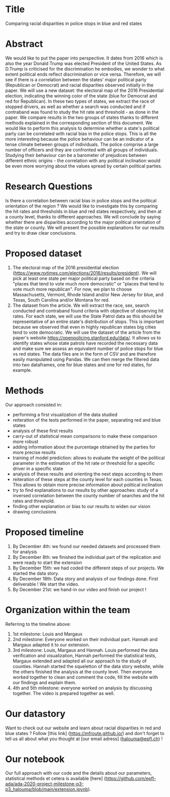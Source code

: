 # Title
Comparing racial disparities in police stops in blue and red states

# Abstract
We would like to put the paper into perspective. It dates from 2016 which is also the year Donald Trump was elected President of the United States. As D.Trump is criticised for the discrimination he embodies, we wonder to what extent political ends reflect discrimination or vice versa. Therefore, we will see if there is a correlation between the states' major political party (Republican or Democrat) and racial disparities observed initially in the paper.
We will use a new dataset: the electoral map of the 2016 Presidential election, indicating the winning color of the state (blue for Democrat and red for Republican). In these two types of states, we extract the race of stopped drivers, as well as whether a search was conducted and if contraband was found to study the hit rate and threshold - as done in the paper. We compare results in the two groups of states thanks to different methods explained in the corresponding section of this document. We would like to perform this analysis to determine whether a state's political party can be correlated with racial bias in the police stops. This is all the more interesting because the police behaviour can be an indicator of a tense climate between groups of individuals. 
The police comprise a large number of officers and they are confronted with all groups of individuals. Studying their behaviour can be a barometer of prejudices between different ethnic origins - the correlation with any political inclination would be even more worrying about the values spread by certain political parties.

# Research Questions
Is there a correlation between racial bias in police stops and the political orientation of the region ? We would like to investigate this by comparing the hit rates and thresholds in blue and red states respectively, and then at a county level, thanks to different approaches.
We will conclude by saying whether there are disparities according to the major political orientation of the state or county. We will present the possible explanations for our results and try to draw clear conclusions.

# Proposed dataset
  1. The electoral map of the 2016 presidential election (https://www.nytimes.com/elections/2016/results/president). We will pick at least one state per major political party based on the criteria "places that tend to vote much more democratic" or "places that tend to vote much more republican". For now, we plan to choose Massachusetts, Vermont, Rhode Island and/or New Jersey for blue, and Texas, South Carolina and/or Montana for red.
  2. The dataset from the article. We will extract the race, sex, search conducted and contraband found criteria with objective of observing hit rates. For each state, we will use the State Patrol data as this should be representative of an entire state's distribution of stops. This is important because we observed that even in highly republican states big cities tend to vote democratic.
We will use the dataset of the article from the paper's website https://openpolicing.stanford.edu/data/. It allows us to identify states whose state patrols have recorded the necessary data and make sure we assess an equivalent number of police stops for blue vs red states. The data files are in the form of CSV and are therefore easily manipulated using Pandas. We can then merge the filtered data into two dataframes, one for blue states and one for red states, for example.

# Methods
Our approach consisted in: 
 - performing a first visualization of the data studied
 - reiteration of the tests performed in the paper, separating red and blue states
 - analysis of these first results
 - carry-out of statistical mean comparisons to make these comparison more robust
 - adding information about the purcentage obtained by the parties for more precise results
 - training of model prediction: allows to evaluate the weight of the political parameter in the estimation of the hit rate or threshold for a specific driver in a specific state
 - analysis of these results and orienting the next steps according to them
 - reiteration of these steps at the county level for each counties in Texas. This allows to obtain more precise information about political inclination
 - try to find explanations to our results by other approaches: study of a inversed correlation between the county number of searches and the hit rates and threshold.
 - finding other explanation or bias to our results to widen our vision
 - drawing conclusions
 
# Proposed timeline
  1. By December 4th: we found our needed datasets and processed them for analysis
  2. By December 8th: we finished the individual part of the replication and were ready to start the extension
  3. By December 15th: we had coded the different steps of our projects. We started the data story.
  4. By December 18th: Data story and analysis of our findings done. First deliverable ! We start the video.
  5. By December 21st: we hand-in our video and finish our project !
  
# Organization within the team
Referring to the timeline above:
  1. 1st milestone: Louis and Margaux
  2. 2nd milestone: Everyone worked on their individual part. Hannah and Margaux adapted it to our extension.
  3. 3rd milestone: Louis, Margaux and Hannah. Louis performed the data verification and visualization, Hannah performed the statistical tests, Margaux extended and adapted all our approach to the study of counties. Hannah started the squeletton of the data story website, while the others finished the analysis at the county level. Then everyone worked together to clean and comment the code, fill the website with our findings and explain them.
  4. 4th and 5th milestone: everyone worked on analysis by discussing together. The video is prepared together as well.

# Our datastory
Want to check out our website and learn about racial disparities in red and blue states ? Follow [this link] (https://mfroute.github.io/) and don't forget to tell us all about what you thought at [our email adress] (halouma@epfl.ch) !

# Our notebook
Our full approach with our code and the details about our parameters, statistical methods et cetera is available [here] (https://github.com/epfl-ada/ada-2020-project-milestone-p3-p3_halouma/blob/main/extension.ipynb).